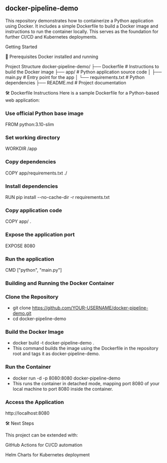 ## docker-pipeline-demo

This repository demonstrates how to containerize a Python application using Docker. It includes a simple Dockerfile to build a Docker image and instructions to run the container locally. 
This serves as the foundation for further CI/CD and Kubernetes deployments.


Getting Started

🔧 Prerequisites
Docker installed and running


Project Structure
docker-pipeline-demo/
├── Dockerfile        # Instructions to build the Docker image
├── app/              # Python application source code
│   ├── main.py       # Entry point for the app
│   └── requirements.txt # Python dependencies
├── README.md         # Project documentation

🛠 Dockerfile Instructions 
Here is a sample Dockerfile for a Python-based web application:

### Use official Python base image
FROM python:3.10-slim

### Set working directory
WORKDIR /app

### Copy dependencies
COPY app/requirements.txt ./

### Install dependencies
RUN pip install --no-cache-dir -r requirements.txt

### Copy application code
COPY app/ .

### Expose the application port
EXPOSE 8080

### Run the application
CMD ["python", "main.py"]

### Building and Running the Docker Container

### Clone the Repository
- git clone https://github.com/YOUR-USERNAME/docker-pipeline-demo.git
- cd docker-pipeline-demo

 ### Build the Docker Image
- docker build -t docker-pipeline-demo .
- This command builds the image using the Dockerfile in the repository root and tags it as docker-pipeline-demo.

### Run the Container
- docker run -d -p 8080:8080 docker-pipeline-demo
- This runs the container in detached mode, mapping port 8080 of your local machine to port 8080 inside the container.

###  Access the Application
 http://localhost:8080


 🛠 Next Steps

This project can be extended with:

GitHub Actions for CI/CD automation

Helm Charts for Kubernetes deployment


 
